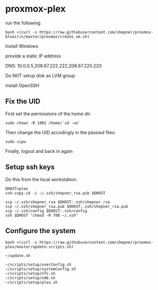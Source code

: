 # proxmox-plex

run the following

``` shell
bash <(curl -s https://raw.githubusercontent.com/shepner/proxmox-blueiris/master/proxmox/create_vm.sh)
```

Install Windows

provide a static IP address

DNS: 10.0.0.5,208.67.222.222,208.67.220.220

Do NOT setup disk as LVM group

install OpenSSH

## Fix the UID

First set the permissions of the home dir:

``` shell
sudo chown -R 1001 /home/`id -un`
```

Then change the UID accodingly in the passwd files:

``` shell
sudo vipw
```

Finally, logout and back in again

## Setup ssh keys

Do this from the local workstation:

``` shell
DHOST=plex
ssh-copy-id -i ~/.ssh/shepner_rsa.pub $DHOST

scp ~/.ssh/shepner_rsa $DHOST:.ssh/shepner_rsa
scp ~/.ssh/shepner_rsa.pub $DHOST:.ssh/shepner_rsa.pub
scp ~/.ssh/config $DHOST:.ssh/config
ssh $DHOST "chmod -R 700 ~/.ssh"
```

## Configure the system

``` shell
bash <(curl -s https://raw.githubusercontent.com/shepner/proxmox-plex/master/update-scripts.sh)

~/update.sh

~/scripts/setup/userConfig.sh
~/scripts/setup/systemConfig.sh
~/scripts/setup/nfs.sh
~/scripts/setup/smb.sh
~/scripts/setup/plex.sh
```
